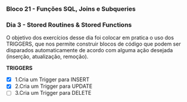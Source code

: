 ### Bloco 21 - Funções SQL, Joins e Subqueries
### Dia 3 - Stored Routines & Stored Functions

O objetivo dos exercícios desse dia foi colocar em pratica o uso dos TRIGGERS, que nos permite construir blocos de código que podem ser disparados automaticamente de acordo com alguma ação desejada (inserção, atualização, remoção).

**TRIGGERS**

- [x] 1.Cria um Trigger para INSERT
- [x] 2.Cria um Trigger para UPDATE
- [ ] 3.Cria um Trigger para DELETE
